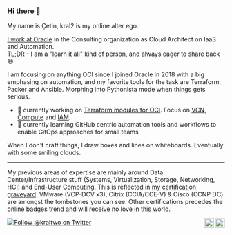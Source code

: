 ### Hi there 👋

My name is Çetin, kral2 is my online alter ego.

[I work at Oracle][LinkedIn] in the Consulting organization as Cloud Architect on IaaS and Automation.  
TL;DR - I am a "learn it all" kind of person, and always eager to share back :smile:

I am focusing on anything OCI since I joined Oracle in 2018 with a big emphasing on automation, and my favorite tools for the task are Terraform, Packer and Ansible. Morphing into Pythonista mode when things gets serious.

- 🔭 currently working on [Terraform modules for OCI](https://registry.terraform.io/browse/modules?provider=oci). Focus on [VCN], [Compute] and [IAM].
- 🌱 currently learning GitHub centric automation tools and workflows to enable GitOps approaches for small teams

When I don't craft things, I draw boxes and lines on whiteboards. Eventually with some smiling clouds.

---

My previous areas of expertise are mainly around Data Center/Infrastructure stuff (Systems, Virtualization, Storage, Networking, HCI) and End-User Computing. This is reflected in [my certification graveyard][Acclaim]: VMware (VCP-DCV x3), Citrix (CCIA/CCE-V) & Cisco (CCNP DC) are amongst the tombstones you can see. Other certifications precedes the online badges trend and will receive no love in this world.


<!--
**kral2/kral2** is a ✨ _special_ ✨ repository because its `README.md` (this file) appears on your GitHub profile.

Here are some ideas to get you started:

- 🔭 I’m currently working on ...
- 🌱 I’m currently learning ...
- 👯 I’m looking to collaborate on ...
- 🤔 I’m looking for help with ...
- 💬 Ask me about ...
- 📫 How to reach me: ...
- ⚡ Fun fact: ...
-->

[![Follow @kraltwo on Twitter](https://img.shields.io/twitter/follow/kraltwo?style=for-the-badge)](https://twitter.com/intent/follow?original_referer=https%3A%2F%2Fgithub.com%2Fkraltwo&screen_name=kraltwo)
[<img align="right" alt="cetinardal | Acclaim" width="22" src="https://cdn.jsdelivr.net/npm/simple-icons@4.16.0/icons/acclaim.svg" />][Acclaim]
[<img align="right" alt="cetinardal | LinkedIn" width="22" src="https://cdn.jsdelivr.net/npm/simple-icons@4.16.0/icons/linkedin.svg" />][LinkedIn]<br />

[linkedIn]: https://www.linkedin.com/in/cetinardal/
[Acclaim]: https://www.youracclaim.com/users/cetin-ardal/badges

[VCN]: https://github.com/oracle-terraform-modules/terraform-oci-vcn
[Compute]: https://github.com/oracle-terraform-modules/terraform-oci-compute-instance
[IAM]: https://github.com/oracle-terraform-modules/terraform-oci-iam
